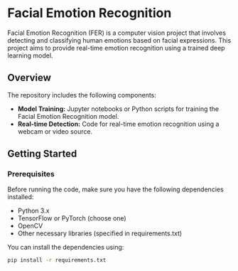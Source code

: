 # Facial Emotion Recognition

Facial Emotion Recognition (FER) is a computer vision project that involves detecting and classifying human emotions based on facial expressions. This project aims to provide real-time emotion recognition using a trained deep learning model.

## Overview

The repository includes the following components:

- **Model Training:** Jupyter notebooks or Python scripts for training the Facial Emotion Recognition model.
- **Real-time Detection:** Code for real-time emotion recognition using a webcam or video source.

## Getting Started

### Prerequisites

Before running the code, make sure you have the following dependencies installed:

- Python 3.x
- TensorFlow or PyTorch (choose one)
- OpenCV
- Other necessary libraries (specified in requirements.txt)

You can install the dependencies using:

```bash
pip install -r requirements.txt
